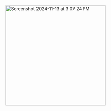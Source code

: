 <img width="317" alt="Screenshot 2024-11-13 at 3 07 24 PM" src="https://github.com/user-attachments/assets/3845cacf-4eba-426f-9a52-d33a61584d71">
